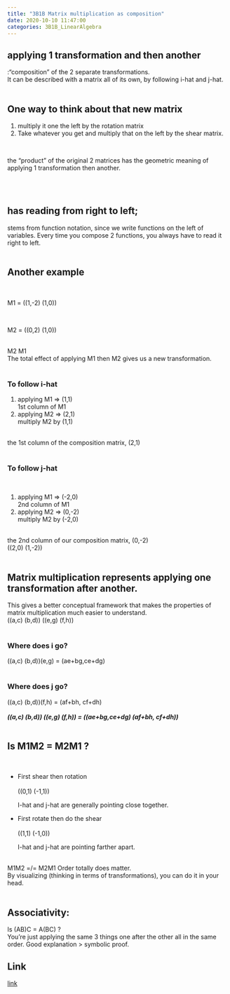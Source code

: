 ```yaml
---
title: "3B1B Matrix multiplication as composition"
date: 2020-10-10 11:47:00	
categories: 3B1B_LinearAlgebra
---	
```


<h2>applying 1 transformation and then another</h2>
  :“composition” of the 2 separate transformations.
 <br>
It can be described with a matrix all of its own, by following i-hat and j-hat. 

<br>
<br>
<h2>One way to think about that new matrix</h2>

<ol>
  <li>multiply it one the left by the rotation matrix</li>
  <li>Take whatever you get and multiply that on the left by the shear matrix.</li>
</ol>

<br>

the “product” of the original 2 matrices has the geometric meaning of applying 1 transformation then another. 

<br>
<br>
<h2>has reading from right to left; </h2>
stems from function notation, since we write functions on the left of variables.
Every time you compose 2 functions, you always have to read it right to left. 

<br>
<br>
<h2>Another example</h2>

<br>
            
M1  = ((1,-2) (1,0))
            
            
<br>
             
M2  = ((0,2) (1,0))
             
             
<br>
M2	M1
<br>
The total effect of applying M1 then M2 gives us a new transformation. 

<br>
<br>
<h3>To follow i-hat</h3>

<ol>
  <li>applying M1 => (1,1)</li>
  1st column of M1
  <li>applying M2 => (2,1)</li>
  multiply M2 by (1,1) 
</ol>

<br>
the 1st column of the composition matrix, (2,1)

<br>
<br>
<h3>To follow j-hat</h3>

<br>
<ol>
  <li>applying M1 => (-2,0)</li>
	2nd column of M1
  <li>applying M2 => (0,-2)</li>
	multiply M2 by (-2,0)
</ol>
<br>
the 2nd column of our composition matrix, (0,-2)

<br>
((2,0) (1,-2))


<br>
<br>
<h2>Matrix multiplication represents applying one transformation after another. </h2>
This gives a better conceptual framework that makes the properties of matrix multiplication much easier to understand. 

<br>
((a,c) (b,d)) ((e,g) (f,h))


<br>
<br>
<h3>Where does i go?</h3>
((a,c) (b,d))(e,g) = (ae+bg,ce+dg)


<br>
<br>
<h3>Where does j go?</h3>
((a,c) (b,d))(f,h) = (af+bh, cf+dh)

<br>
<br>
<b><em>((a,c) (b,d)) ((e,g) (f,h)) = ((ae+bg,ce+dg) (af+bh, cf+dh))</em></b>


<br>
<br>
<h2>Is M1M2 = M2M1 ?</h2>

<br>
<ul>
  <li> First shear then rotation</li>
<br>
((0,1) (-1,1))

I-hat and j-hat are generally pointing close together. 
  <li>First rotate then do the shear</li>
<br>
((1,1) (-1,0))

I-hat and j-hat are pointing farther apart. 
</ul>

<br>
M1M2 =/= M2M1
Order totally does matter. 

<br>
By visualizing (thinking in terms of transformations), you can do it in your head. 

<br>
<br>
<h2>Associativity: </h2>
Is (AB)C = A(BC) ?
<br>
You’re just applying the same 3 things one after the other all in the same order. 
Good explanation > symbolic proof.

<h2>Link</h2>
<a href="https://www.youtube.com/watch?v=XkY2DOUCWMU&list=PLZHQObOWTQDPD3MizzM2xVFitgF8hE_ab&index=4">link</a>
